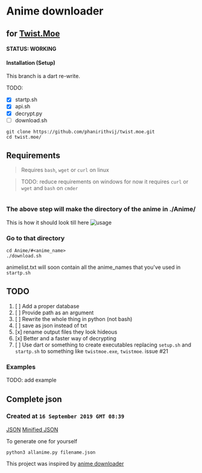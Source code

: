 # Anime downloader

## for [Twist.Moe](https://twist.moe)

#### STATUS: WORKING

#### Installation (Setup)

This branch is a dart re-write.

TODO:

- [x] startp.sh
- [x] api.sh
- [x] decrypt.py
- [ ] download.sh

```shell
git clone https://github.com/phanirithvij/twist.moe.git
cd twist.moe/
```

## Requirements

> Requires `bash`, `wget` or `curl` on linux

> TODO: reduce requirements on windows
> for now it requires `curl` or `wget` and `bash` on `cmder`

```shell

```

### The above step will make the directory of the anime in ./Anime/

This is how it should look till here
![usage](https://user-images.githubusercontent.com/29627898/61578109-2b403c80-ab0f-11e9-9db3-aab05afd56e0.png)

### Go to that directory

```shell
cd Anime/#<anime_name>
./download.sh
```

animelist.txt will soon contain all the anime_names that you've used in `startp.sh`

## TODO

1. [ ] Add a proper database
2. [ ] Provide path as an argument
3. [ ] Rewrite the whole thing in python (not bash)
4. [ ] save as json instead of txt
5. [x] rename output files they look hideous
6. [x] Better and a faster way of decrypting
7. [ ] Use dart or something to create executables replacing `setup.sh` and `startp.sh` to something like `twistmoe.exe`, `twistmoe`. issue #21

### Examples

TODO: add example

## Complete json

### Created at `16 September 2019 GMT 08:39`

[JSON](https://github.com/phanirithvij/twist.moe/files/3615323/all-p.zip)
[Minified JSON](https://github.com/phanirithvij/twist.moe/files/3615322/all.zip)

To generate one for yourself

```shell
python3 allanime.py filename.json
```

This project was inspired by [anime downloader](https://github.com/vn-ki/anime-downloader)
